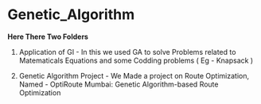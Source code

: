 # Genetic_Algorithm

**Here There Two Folders**

1) Application of GI - In this we used GA to solve Problems related to Matematicals Equations and some Codding problems ( Eg - Knapsack )

2) Genetic Algorithm Project - We Made a project on Route Optimization, Named - OptiRoute Mumbai: Genetic Algorithm-based Route Optimization
